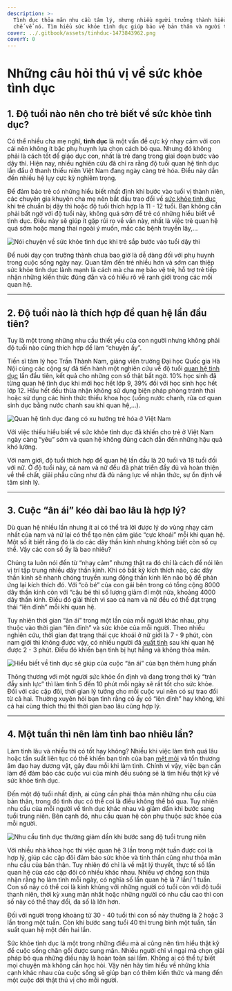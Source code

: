 ```yaml
---
description: >-
  Tình dục thỏa mãn nhu cầu tâm lý, nhưng nhiều người trưởng thành hiểu biết hạn
  chế về nó. Tìm hiểu sức khỏe tình dục giúp bảo vệ bản thân và người thân.
cover: ../.gitbook/assets/tinhduc-1473843962.png
coverY: 0
---
```


# Những câu hỏi thú vị về sức khỏe tình dục

## 1. Độ tuổi nào nên cho trẻ biết về sức khỏe tình dục?&#x20;

Có thể nhiều cha mẹ nghĩ, **tình dục** là một vấn đề cực kỳ nhạy cảm với con cái nên không ít bậc phụ huynh lựa chọn cách bỏ qua. Nhưng đó không phải là cách tốt để giáo dục con, nhất là trẻ đang trong giai đoạn bước vào dậy thì. Hiện nay, nhiều nghiên cứu đã chỉ ra rằng độ tuổi quan hệ tình dục lần đầu ở thanh thiếu niên Việt Nam đang ngày càng trẻ hóa. Điều này dẫn đến nhiều hệ lụy cực kỳ nghiêm trọng.

Để đảm bảo trẻ có những hiểu biết nhất định khi bước vào tuổi vị thành niên, các chuyên gia khuyên cha mẹ nên bắt đầu trao đổi về [sức khỏe tình dục](https://medlatec.vn/tin-tuc/nhung-cau-hoi-thu-vi-ve-suc-khoe-tinh-duc-s195-n18181) khi trẻ chuẩn bị dậy thì hoặc độ tuổi thích hợp là 11 - 12 tuổi. Bạn không cần phải bất ngờ với độ tuổi này, không quá sớm để trẻ có những hiểu biết về tình dục. Điều này sẽ giúp ít gặp rủi ro về vấn này, nhất là việc trẻ quan hệ quá sớm hoặc mang thai ngoài ý muốn, mắc các bệnh truyền lây,…

![Nói chuyện về sức khỏe tình dục khi trẻ  sắp bước vào tuổi dậy thì](https://login.medlatec.vn/ImagePath/images/20200516/20200516_suc-khoe-tinh-duc-1.jpg)

Để nuôi dạy con trưởng thành chưa bao giờ là dễ dàng đối với phụ huynh trong cuộc sống ngày nay. Quan tâm đến trẻ nhiều hơn và sớm can thiệp sức khỏe tình dục lành mạnh là cách mà cha mẹ bảo vệ trẻ, hỗ trợ trẻ tiếp nhận những kiến thức đúng đắn và có hiểu rõ về ranh giới trong các mối quan hệ.

***

## 2. Độ tuổi nào là thích hợp để quan hệ lần đầu tiên?&#x20;

Tuy là một trong những nhu cầu thiết yếu của con người nhưng không phải độ tuổi nào cũng thích hợp để làm “chuyện ấy”.&#x20;

Tiến sĩ tâm lý học Trần Thành Nam, giảng viên trường Đại học Quốc gia Hà Nội cùng các cộng sự đã tiến hành một nghiên cứu về độ tuổi [quan hệ tình dục](https://medlatec.vn/tin-tuc/the-nao-la-quan-he-tinh-duc-an-toan-va-1-so-dieu-cac-cap-doi-can-luu-y-s195-n20033) lần đầu tiên, kết quả cho những con số thật bất ngờ. 10%  học sinh đã từng quan hệ tình dục khi mới học hết lớp 9, 39% đối với học sinh học hết lớp 12. Hầu hết đều thừa nhận không sử dụng biện pháp phòng tránh thai hoặc sử dụng các hình thức thiếu khoa học (uống nước chanh, rửa cơ quan sinh dục bằng nước chanh sau khi quan hệ,…).

![Quan hệ tình dục đang có xu hướng trẻ hóa ở Việt Nam](https://login.medlatec.vn/ImagePath/images/20200516/20200516_suc-khoe-tinh-duc-2.jpg)

Với việc thiếu hiểu biết về sức khỏe tình dục đã khiến cho trẻ ở Việt Nam ngày càng “yêu” sớm và quan hệ không đúng cách dẫn đến những hậu quả khó lường.

Với nam giới, độ tuổi thích hợp để quan hệ lần đầu là 20 tuổi và 18 tuổi đối với nữ. Ở độ tuổi này, cả nam và nữ đều đã phát triển đầy đủ và hoàn thiện về thể chất, giải phẫu cũng như đã đủ năng lực về nhận thức, sự ổn định về tâm sinh lý.&#x20;

***

## 3. Cuộc “ân ái” kéo dài bao lâu là hợp lý?&#x20;

Dù quan hệ nhiều lần nhưng ít ai có thể trả lời được lý do vùng nhạy cảm nhất của nam và nữ lại có thể tạo nên cảm giác “cực khoái” mỗi khi quan hệ. Một số ít biết rằng đó là do các dây thần kinh nhưng không biết còn số cụ thể. Vậy các con số ấy là bao nhiêu?&#x20;

Chúng ta luôn nói đến từ “nhạy cảm” nhưng thật ra đó chỉ là cách để nói lên vị trí tập trung nhiều dây thần kinh. Khi có bất kỳ kích thích nào, các dây thần kinh sẽ nhanh chóng truyền xung động thần kinh lên não bộ để phản ứng lại kích thích đó. Với “cô bé” của con gái bên trong có tổng cộng 8000 dây thần kinh còn với “cậu bé thì số lượng giảm đi một nửa, khoảng 4000 dây thần kinh. Điều đó giải thích vì sao cả nam và nữ đều có thể đạt trạng thái “lên đỉnh” mỗi khi quan hệ.&#x20;

Tuy nhiên thời gian “ân ái” trong một lần của mỗi người khác nhau, phụ thuộc vào thời gian “lên đỉnh” và sức khỏe của mỗi người. Theo nhiều nghiên cứu, thời gian đạt trạng thái cực khoái ở nữ giới là 7 - 9 phút, còn nam giới thì không được vậy, có nhiều người đã [xuất tinh](https://medlatec.vn/tin-tuc/nhung-dieu-ban-nen-biet-ve-hien-tuong-xuat-tinh-o-nam-gioi-s195-n18209) sau khi quan hệ được 2 - 3 phút. Điều đó khiến bạn tình bị hụt hẫng và không thỏa mãn.&#x20;

![Hiểu biết về tình dục sẽ giúp của cuộc “ân ái” của bạn thêm hưng phấn](https://login.medlatec.vn/ImagePath/images/20200516/20200516_suc-khoe-tinh-duc-3.jpg)

Thông thương với một người sức khỏe ổn định và đang trong thời kỳ “tràn đầy sinh lực” thì làm tình 5 đến 10 phút mỗi ngày sẽ rất tốt cho sức khỏe. Đối với các cặp đôi, thời gian lý tưởng cho mỗi cuộc vui nên có sự trao đổi từ cả hai. Thường xuyên hỏi bạn tình rằng cô ấy có “lên đỉnh” hay không, khi cả hai cùng thích thú thì thời gian bao lâu cũng hợp lý.

***

## 4. Một tuần thì nên làm tình bao nhiêu lần?&#x20;

Làm tình lâu và nhiều thì có tốt hay không? Nhiều khi việc làm tình quá lâu hoặc tần suất liên tục có thể khiến bạn tình của bạn [mệt mỏi](https://medlatec.vn/tin-tuc/met-moi-moi-ngay--trieu-chung-khong-the-xem-thuong-s195-n19178) và tổn thương âm đạo hay dương vật, gây đau mỗi khi làm tình. Chính vì vậy, việc bạn cần làm để đảm bảo các cuộc vui của mình đều suông sẻ là tìm hiểu thật kỹ về sức khỏe tình dục.&#x20;

Đến một độ tuổi nhất định, ai cũng cần phải thỏa mãn những nhu cầu của bản thân, trong đó tình dục có thể coi là điều không thể bỏ qua. Tuy nhiên nhu cầu của mỗi người về tình dục khác nhau và giảm dần khi bước sang tuổi trung niên. Bên cạnh đó, nhu cầu quan hệ còn phụ thuộc sức khỏe của mỗi người.

![Nhu cầu tình dục thường giảm dần khi bước sang độ tuổi trung niên](https://login.medlatec.vn/ImagePath/images/20200516/20200516_suc-khoe-tinh-duc-4.jpg)

Với nhiều nhà khoa học thì việc quan hệ 3 lần trong một tuần được coi là hợp lý, giúp các cặp đôi đảm bảo sức khỏe và tinh thần cũng như thỏa mãn nhu cầu của bản thân. Tuy nhiên đó chỉ là về mặt lý thuyết, thực tế số lần quan hệ của các cặp đôi có nhiều khác nhau. Nhiều vợ chồng son thừa nhận rằng họ làm tình mỗi ngày, có nghĩa số lần quan hệ là 7 lần/ 1 tuần. Con số này có thể coi là kinh khủng với những người có tuổi còn với độ tuổi thanh niên, thời kỳ xung mãn nhất hoặc những người có nhu cầu cao thì con số này có thể thay đổi, đa số là lớn hơn.&#x20;

Đối với người trong khoảng từ 30 - 40 tuổi thì con số này thường là 2 hoặc 3 lần trong một tuần. Còn khi bước sang tuổi 40 thì trung bình một tuần, tần suất quan hệ một đến hai lần.

Sức khỏe tình dục là một trong những điều mà ai cũng nên tìm hiểu thật kỹ để cuộc sống chăn gối được sung mãn. Nhiều người chỉ vì ngại mà chọn giải pháp bỏ qua những điều này là hoàn toàn sai lầm. Không ai có thể tự biết mọi chuyện mà không cần học hỏi. Vậy nên hãy tìm hiểu về những khía cạnh khác nhau của cuộc sống sẽ giúp bạn có thêm kiến thức và mang đến một cuộc đời thật thú vị cho mỗi người.
